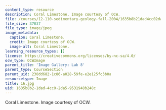 ```yaml
---
content_type: resource
description: Coral Limestone. Image courtesy of OCW.
file: /courses/12-110-sedimentary-geology-fall-2004/1635b8b21dad4cc02da59531948b248c_16.jpg
file_size: 37037
file_type: image/jpeg
image_metadata:
  caption: Coral Limestone.
  credit: Image courtesy of OCW.
  image-alt: Coral Limestone.
learning_resource_types: []
license: https://creativecommons.org/licenses/by-nc-sa/4.0/
ocw_type: OCWImage
parent_title: 'Image Gallery: Lab 8'
parent_type: CourseSection
parent_uid: 230dd682-1c86-a028-59fe-e2e125fc3b0a
resourcetype: Image
title: 16.jpg
uid: 1635b8b2-1dad-4cc0-2da5-9531948b248c
---
```

Coral Limestone. Image courtesy of OCW.